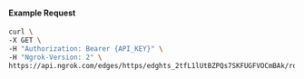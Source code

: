 <!-- Code generated for API Clients. DO NOT EDIT. -->

#### Example Request

```bash
curl \
-X GET \
-H "Authorization: Bearer {API_KEY}" \
-H "Ngrok-Version: 2" \
https://api.ngrok.com/edges/https/edghts_2tfL1lUtBZPQs7SKFUGFVOCmBAk/routes/edghtsrt_2tfL1rLGfWxnTjJ88ziGpE8DkvI/backend
```
